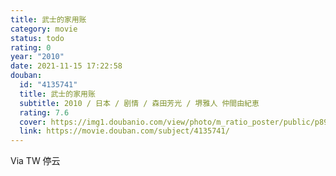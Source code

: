```yaml
---
title: 武士的家用账
category: movie
status: todo
rating: 0
year: "2010"
date: 2021-11-15 17:22:58
douban:
  id: "4135741"
  title: 武士的家用账
  subtitle: 2010 / 日本 / 剧情 / 森田芳光 / 堺雅人 仲間由紀恵
  rating: 7.6
  cover: https://img1.doubanio.com/view/photo/m_ratio_poster/public/p893183308.jpg
  link: https://movie.douban.com/subject/4135741/
---
```


Via TW 停云